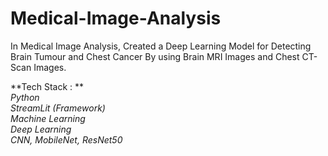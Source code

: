 # Medical-Image-Analysis
In Medical Image Analysis, Created a Deep Learning Model for Detecting Brain Tumour and Chest Cancer By using Brain MRI Images and Chest CT-Scan Images.

**Tech Stack : ** <br>
*Python* <br>
*StreamLit (Framework)* <br>
*Machine Learning* <br>
*Deep Learning* <br>
*CNN, MobileNet, ResNet50* <br>
